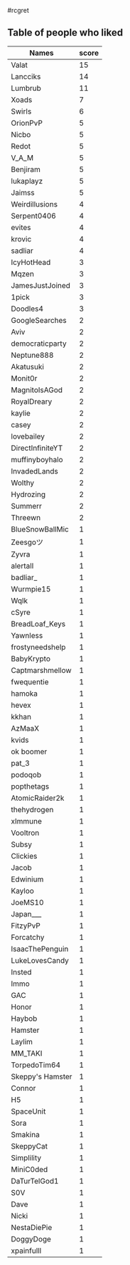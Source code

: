 #rcgret
## Table of people who liked
Names | score
--- | ---
Valat | 15
Lancciks | 14
Lumbrub | 11
Xoads | 7
Swirls | 6
OrionPvP | 5
Nicbo | 5
Redot | 5
V_A_M | 5
Benjiram | 5
lukaplayz | 5
Jaimss | 5
Weirdillusions | 4
Serpent0406 | 4
evites | 4
krovic | 4
sadliar | 4
IcyHotHead | 3
Mqzen | 3
JamesJustJoined | 3
1pick | 3
Doodles4 | 3
GoogleSearches | 2
Aviv | 2
democraticparty | 2
Neptune888 | 2
Akatusuki | 2
Monit0r | 2
MagnitoIsAGod | 2
RoyalDreary | 2
kaylie | 2
casey | 2
lovebailey | 2
DirectInfiniteYT | 2
muffinyboyhalo | 2
InvadedLands | 2
Wolthy | 2
Hydrozing | 2
Summerr | 2
Threewn | 2
BlueSnowBallMic | 1
Zeesgoツ | 1
Zyvra | 1
alertall | 1
badliar_ | 1
Wurmpie15 | 1
Wqlk | 1
cSyre | 1
BreadLoaf_Keys | 1
Yawnless | 1
frostyneedshelp | 1
BabyKrypto | 1
Captmarshmellow | 1
fwequentie | 1
hamoka | 1
hevex | 1
kkhan | 1
AzMaaX | 1
kvids | 1
ok boomer | 1
pat_3 | 1
podoqob | 1
popthetags | 1
AtomicRaider2k | 1
thehydrogen | 1
xImmune | 1
Vooltron | 1
Subsy | 1
Clickies | 1
Jacob | 1
Edwinium | 1
Kayloo | 1
JoeMS10 | 1
Japan___ | 1
FitzyPvP | 1
Forcatchy | 1
IsaacThePenguin | 1
LukeLovesCandy | 1
Insted | 1
Immo | 1
GAC | 1
Honor | 1
Haybob | 1
Hamster | 1
Laylim | 1
MM_TAKI | 1
TorpedoTim64 | 1
Skeppy's Hamster | 1
Connor | 1
H5 | 1
SpaceUnit | 1
Sora | 1
Smakina | 1
SkeppyCat | 1
Simplility | 1
MiniC0ded | 1
DaTurTelGod1 | 1
S0V | 1
Dave | 1
Nicki | 1
NestaDiePie | 1
DoggyDoge | 1
xpainfulll | 1
